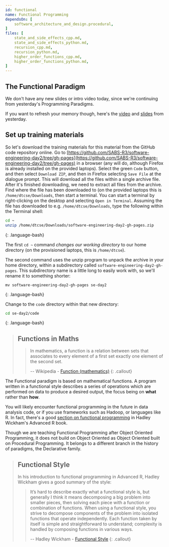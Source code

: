 ```yaml
---
id: functional
name: Functional Programming
dependsOn: [
    software_architecture_and_design.procedural,
]
files: [
    state_and_side_effects_cpp.md,
    state_and_side_effects_python.md,
    recursion_cpp.md,
    recursion_python.md,
    higher_order_functions_cpp.md,
    higher_order_functions_python.md,
]
---
```



## The Functional Paradigm

We don't have any new slides or intro video today, since we're continuing from yesterday's Programming Paradigms.

If you want to refresh your memory though, here's the [video](https://youtu.be/YC4ohR5Pf5Q) and [slides](../slides/1.2-Programming-Paradigms.pptx) from yesterday.

## Set up training materials

So let's download the training materials for this material from the GitHub code repository online.
Go to [https://github.com/SABS-R3/software-engineering-day2/tree/gh-pages](https://github.com/SABS-R3/software-engineering-day2/tree/gh-pages) in a browser (any will do, although Firefox is already installed on the provided laptops).
Select the green `Code` button, and then select `Download ZIP`, and then in Firefox selecting `Save File` at the dialogue prompt.
This will download all the files within a single archive file.
After it's finished downloading, we need to extract all files from the archive.
Find where the file has been downloaded to (on the provided laptops this is `/home/dtcse/Downloads`, then start a terminal.
You can start a terminal by right-clicking on the desktop and selecting `Open in Terminal`.
Assuming the file has downloaded to e.g. `/home/dtcse/Downloads`, type the following within the Terminal shell:

~~~ bash
cd ~
unzip /home/dtcse/Downloads/software-engineering-day2-gh-pages.zip
~~~
{: .language-bash}

The first `cd ~` command *changes our working directory* to our home directory (on the provisioned laptops, this is `/home/dtcse`).

The second command uses the unzip program to unpack the archive in your home directory, within a subdirectory called `software-engineering-day2-gh-pages`.
This subdirectory name is a little long to easily work with, so we'll rename it to something shorter:

~~~
mv software-engineering-day2-gh-pages se-day2
~~~
{: .language-bash}

Change to the `code` directory within that new directory:

~~~ bash
cd se-day2/code
~~~
{: .language-bash}

> ## Functions in Maths
> > In mathematics, a function is a relation between sets that associates to every element of a first set exactly one element of the second set.
> >
> > -- Wikipedia - [Function (mathematics)](https://en.wikipedia.org/wiki/Function_(mathematics))
{: .callout}

The Functional paradigm is based on mathematical functions.
A program written in a functional style describes a series of operations which are performed on data to produce a desired output, the focus being on **what** rather than **how**.

You will likely encounter functional programming in the future in data analysis code, or if you use frameworks such as Hadoop, or languages like R.
In fact, there's a good [section on functional programming](https://adv-r.hadley.nz/fp.html) in Hadley Wickham's Advanced R book.

Though we are teaching Functional Programming after Object Oriented Programming, it does not build on Object Oriented as Object Oriented built on Procedural Programming.
It belongs to a different branch in the history of paradigms, the Declarative family.

> ## Functional Style
>
> In his introduction to functional programming in Advanced R, Hadley Wickham gives a good summary of the style:
>
> > It’s hard to describe exactly what a functional style is, but generally I think it means decomposing a big problem into smaller pieces, then solving each piece with a function or combination of functions.
> > When using a functional style, you strive to decompose components of the problem into isolated functions that operate independently.
> > Each function taken by itself is simple and straightforward to understand; complexity is handled by composing functions in various ways.
> >
> > -- Hadley Wickham - [Functional Style](https://adv-r.hadley.nz/fp.html)
{: .callout}